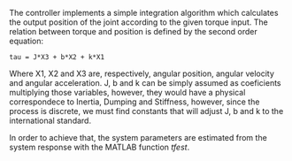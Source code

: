 
The controller implements a simple integration algorithm which calculates the output position of the joint according to the given torque input. The relation between torque and position is defined by the second order equation:

	tau = J*X3 + b*X2 + k*X1

Where X1, X2 and X3 are, respectively, angular position, angular velocity and angular acceleration. J, b and k can be simply assumed as coeficients multiplying those variables, however, they would have a physical correspondece to Inertia, Dumping and Stiffness, however, since the process is discrete, we must find constants that will adjust J, b and k to the international standard. 

In order to achieve that, the system parameters are estimated from the system response with the MATLAB function _tfest_.